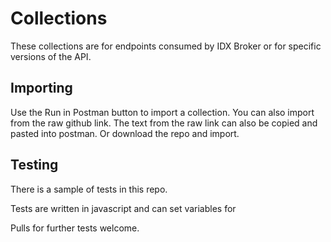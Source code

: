 # Collections

These collections are for endpoints consumed by IDX Broker or for specific versions of the API.

## Importing

Use the Run in Postman button to import a collection.
You can also import from the raw github link.
The text from the raw link can also be copied and pasted into postman.
Or download the repo and import.

## Testing

There is a sample of tests in this repo. 

Tests are written in javascript and can set variables for 

Pulls for further tests welcome.
